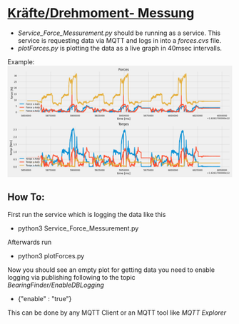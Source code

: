 # <u>Kräfte/Drehmoment- Messung</u>

- <i> Service_Force_Messurement.py </i> should be running as a service. This service is requesting data via MQTT and logs in into a <i>forces.cvs</i> file.
- <i> plotForces.py </i> is plotting the data as a live graph in 40msec intervalls.

Example:
![Test](Testlauf_13_7_21.png)

## How To: <br>
First run the service which is logging the data like this
- python3 Service_Force_Messurement.py

Afterwards run

- python3 plotForces.py

Now you should see an empty plot for getting data you need to enable logging via publishing following to the topic <i>BearingFinder/EnableDBLogging</i>

- {"enable" : "true"}

This can be done by any MQTT Client or an MQTT tool like <i>MQTT Explorer</i> 

